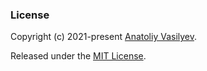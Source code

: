 ### License

Copyright (c) 2021-present [Anatoliy Vasilyev](https://github.com/vas11yev1work).

Released under the [MIT License](https://github.com/vas11yev1work/vue2-multi-select/blob/main/LICENSE).
